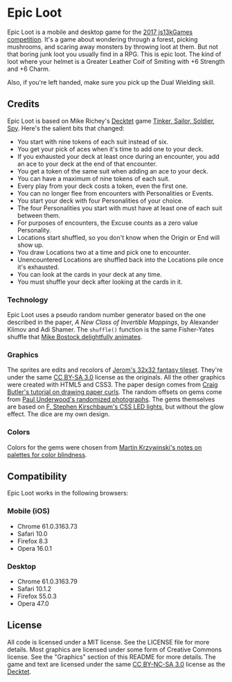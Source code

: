 # Epic Loot #

Epic Loot is a mobile and desktop game for the [2017 js13kGames competition][js13k].
It's a game about wondering through a forest, picking mushrooms, and scaring
away monsters by throwing loot at them. But not that boring junk loot you
usually find in a RPG. This is epic loot. The kind of loot where your helmet is
a Greater Leather Coif of Smiting with +6 Strength and +6 Charm.

Also, if you're left handed, make sure you pick up the Dual Wielding skill.

## Credits ##

Epic Loot is based on Mike Richey's [Decktet][] game [Tinker, Sailor, Soldier, Spy][tsss].
Here's the salient bits that changed:

* You start with nine tokens of each suit instead of six.
* You get your pick of aces when it's time to add one to your deck.
* If you exhausted your deck at least once during an encounter, you add an ace to your deck at the end of that encounter.
* You get a token of the same suit when adding an ace to your deck.
* You can have a maximum of nine tokens of each suit.
* Every play from your deck costs a token, even the first one.
* You can no longer flee from encounters with Personalities or Events.
* You start your deck with four Personalities of your choice.
* The four Personalities you start with must have at least one of each suit between them.
* For purposes of encounters, the Excuse counts as a zero value Personality.
* Locations start shuffled, so you don't know when the Origin or End will show up.
* You draw Locations two at a time and pick one to encounter.
* Unencountered Locations are shuffled back into the Locations pile once it's exhausted.
* You can look at the cards in your deck at any time.
* You must shuffle your deck after looking at the cards in it.

### Technology ###

Epic Loot uses a pseudo random number generator based on the one described in the paper,
_A New Class of Invertible Mappings_, by Alexander Klimov and Adi Shamer. The `shuffle()`
function is the same Fisher-Yates shuffle that [Mike Bostock delightfully animates][fys].

### Graphics ###

The sprites are edits and recolors of [Jerom's 32x32 fantasy tileset][sprites].
They're under the same [CC BY-SA 3.0][ccas] license as the originals. All the
other graphics were created with HTML5 and CSS3. The paper design comes from
[Craig Butler's tutorial on drawing paper curls][paper]. The random offsets on
gems come from [Paul Underwood's randomized photographs][offset]. The gems
themselves are based on [F. Stephen Kirschbaum's CSS LED lights][led], but
without the glow effect. The dice are my own design.

### Colors ###

Colors for the gems were chosen from [Martin Krzywinski's notes on palettes for
color blindness][color].

## Compatibility ##

Epic Loot works in the following browsers:

### Mobile (iOS)  ###

* Chrome 61.0.3163.73
* Safari 10.0
* Firefox 8.3
* Opera 16.0.1

### Desktop ###

* Chrome 61.0.3163.79
* Safari 10.1.2
* Firefox 55.0.3
* Opera 47.0

## License ##

All code is licensed under a MIT license. See the LICENSE file for more details.
Most graphics are licensed under some form of Creative Commons license. See the
"Graphics" section of this README for more details. The game and text are licensed
under the same [CC BY-NC-SA 3.0][ccans] license as the [Decktet][].


[js13k]: http://2017.js13kgames.com/ "Andrzej (js13kGames): HTML5 and JavaScript Game Development Competition in just 13 kilobytes"
[fys]: https://bost.ocks.org/mike/shuffle/ "Mike Bostock: Fisher-Yates Shuffle"
[sprites]: https://opengameart.org/content/32x32-fantasy-tileset "Jerom (OpenGameArt): 32x32 Fantasy Tileset"
[ccas]: http://creativecommons.org/licenses/by-sa/3.0/ "Creative Commons - Attribution-ShareAlike 3.0 Unported"
[paper]: https://www.sitepoint.com/pure-css3-paper-curls/ "Craig Butler (SitePoint): How to Create CSS3 Paper Curls Without Images"
[offset]: https://paulund.co.uk/create-polaroid-image-with-css "Paul Underwood (Paulund): Create Polaroid Image with CSS"
[led]: https://codepen.io/fskirschbaum/pen/MYJNaj "F. Stephen Kirschbaum (CodePen): CSS LED Lights"
[color]: http://mkweb.bcgsc.ca/colorblind/ "Martin Krzywinski (Genome Sciences Center): Color Palettes for Color Blindness"
[ccans]: https://creativecommons.org/licenses/by-nc-sa/3.0/ "Creative Commons - Attribution-NonCommercial-ShareAlike 3.0 Unported"
[Decktet]: http://www.decktet.com/ "P.D. Magnus (The Decktet): A unique deck of cards"
[tsss]: http://wiki.decktet.com/game:tinker-sailor-soldier-spy "Mike Richey (The Decktet Wiki): Tinker, Sailor, Soldier, Spy"
